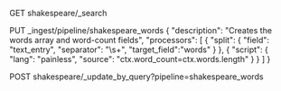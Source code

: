 

GET shakespeare/_search

PUT _ingest/pipeline/shakespeare_words
{
  "description": "Creates the words array and word-count fields",
  "processors": [
    {
      "split": {
        "field": "text_entry",
        "separator": "\\s+",
        "target_field":"words"
      }
    },
    {
      "script": {
        "lang": "painless",
        "source": "ctx.word_count=ctx.words.length"
      }
    }
  ]
}

POST shakespeare/_update_by_query?pipeline=shakespeare_words